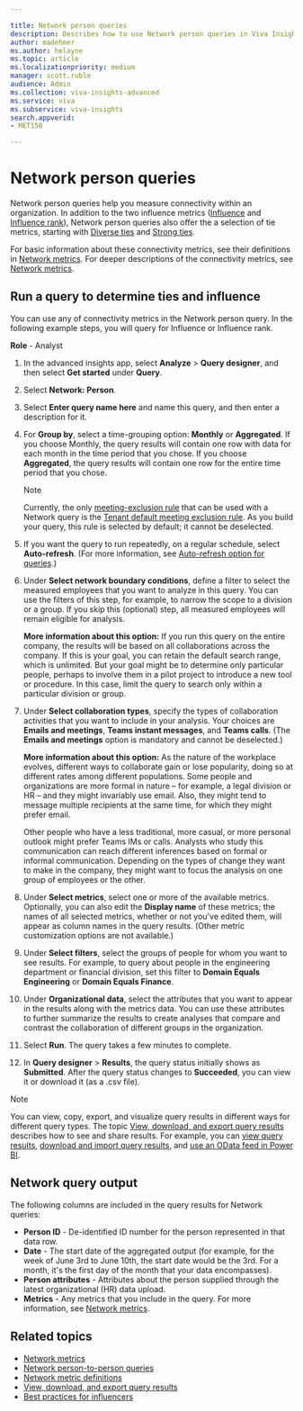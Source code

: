 ```yaml
---

title: Network person queries 
description: Describes how to use Network person queries in Viva Insights to determine the Influence metric of individuals in your organization
author: madehmer
ms.author: helayne
ms.topic: article
ms.localizationpriority: medium 
manager: scott.ruble
audience: Admin
ms.collection: viva-insights-advanced 
ms.service: viva 
ms.subservice: viva-insights 
search.appverid: 
- MET150 

---
```


# Network person queries

Network person queries help you measure connectivity within an organization. In addition to the two influence metrics ([Influence](/viva/insights/use/metric-definitions?toc=/viva/insights/use/toc.json&bc=/viva/insights/breadcrumb/toc.json#influence-define) and [Influence rank](/viva/insights/use/metric-definitions?toc=/viva/insights/use/toc.json&bc=/viva/insights/breadcrumb/toc.json#influence-rank-define)), Network person queries also offer the a selection of tie metrics, starting with [Diverse ties](/viva/insights/use/metric-definitions?toc=/viva/insights/use/toc.json&bc=/viva/insights/breadcrumb/toc.json#diverse-ties-define) and [Strong ties](/viva/insights/use/metric-definitions?toc=/viva/insights/use/toc.json&bc=/viva/insights/breadcrumb/toc.json#strong-ties-define).  

For basic information about these connectivity metrics, see their definitions in [Network metrics](/viva/insights/use/metric-definitions?toc=/viva/insights/use/toc.json&bc=/viva/insights/breadcrumb/toc.json#network-metrics). For deeper descriptions of the connectivity metrics, see [Network metrics](/viva/insights/tutorials/ona-metrics?toc=/viva/insights/use/toc.json&bc=/viva/insights/breadcrumb/toc.json).

## Run a query to determine ties and influence

You can use any of connectivity metrics in the Network person query. In the following example steps, you will query for Influence or Influence rank.

**Role** - Analyst

1. In the advanced insights app, select **Analyze** > **Query designer**, and then select **Get started** under **Query**.
2. Select **Network: Person**.
3. Select **Enter query name here** and name this query, and then enter a description for it.
4. For **Group by**, select a time-grouping option: **Monthly** or **Aggregated**. If you choose Monthly, the query results will contain one row with data for each month in the time period that you chose. If you choose **Aggregated**, the query results will contain one row for the entire time period that you chose.

   >[!Note]
   >Currently, the only [meeting-exclusion rule](/viva/insights/tutorials/meeting-exclusions-intro?toc=/viva/insights/use/toc.json&bc=/viva/insights/breadcrumb/toc.json) that can be used with a Network query is the [Tenant default meeting exclusion rule](/viva/insights/tutorials/meeting-exclusion-concept?toc=/viva/insights/use/toc.json&bc=/viva/insights/breadcrumb/toc.json#default-meeting-exclusion-rule). As you build your query, this rule is selected by default; it cannot be deselected.

5. If you want the query to run repeatedly, on a regular schedule, select **Auto-refresh**. (For more information, see [Auto-refresh option for queries](/viva/insights/tutorials/query-auto-refresh?toc=/viva/insights/use/toc.json&bc=/viva/insights/breadcrumb/toc.json).)

6. Under **Select network boundary conditions**, define a filter to select the measured employees that you want to analyze in this query. You can use the filters of this step, for example, to narrow the scope to a division or a group. If you skip this (optional) step, all measured employees will remain eligible for analysis.

    **More information about this option:** If you run this query on the entire company, the results will be based on all collaborations across the company. If this is your goal, you can retain the default search range, which is unlimited. But your goal might be to determine only particular people, perhaps to involve them in a pilot project to introduce a new tool or procedure. In this case, limit the query to search only within a particular division or group.

7. Under **Select collaboration types**, specify the types of collaboration activities that you want to include in your analysis. Your choices are **Emails and meetings**, **Teams instant messages**, and **Teams calls**. (The **Emails and meetings** option is mandatory and cannot be deselected.)

    **More information about this option:** As the nature of the workplace evolves, different ways to collaborate gain or lose popularity, doing so at different rates among different populations. Some people and organizations are more formal in nature &ndash; for example, a legal division or HR &ndash; and they might invariably use email. Also, they might tend to message multiple recipients at the same time, for which they might prefer email.

    Other people who have a less traditional, more casual, or more personal outlook might prefer Teams IMs or calls. Analysts who study this communication can reach different inferences based on formal or informal communication. Depending on the types of change they want to make in the company, they might want to focus the analysis on one group of employees or the other.

8. Under **Select metrics**, select one or more of the available metrics. Optionally, you can also edit the **Display name** of these metrics; the names of all selected metrics, whether or not you've edited them, will appear as column names in the query results. (Other metric customization options are not available.)

9. Under **Select filters**, select the groups of people for whom you want to see results. For example, to query about people in the engineering department or financial division, set this filter to **Domain Equals Engineering** or **Domain Equals Finance**.

10. Under **Organizational data**, select the attributes that you want to appear in the results along with the metrics data. You can use these attributes to further summarize the results to create analyses that compare and contrast the collaboration of different groups in the organization.

11. Select **Run**. The query takes a few minutes to complete.

12. In **Query designer** > **Results**, the query status initially shows as **Submitted**. After the query status changes to **Succeeded**, you can view it or download it (as a .csv file).

>[!Note]
>You can view, copy, export, and visualize query results in different ways for different query types. The topic [View, download, and export query results](/viva/insights/use/view-download-and-export-query-results?toc=/viva/insights/use/toc.json&bc=/viva/insights/breadcrumb/toc.json) describes how to see and share results. For example, you can [view query results](/viva/insights/use/view-download-and-export-query-results?toc=/viva/insights/use/toc.json&bc=/viva/insights/breadcrumb/toc.json#view-query-results), [download and import query results](/viva/insights/use/view-download-and-export-query-results?toc=/viva/insights/use/toc.json&bc=/viva/insights/breadcrumb/toc.json#download-and-import-query-results), and [use an OData feed in Power BI](/viva/insights/use/view-download-and-export-query-results?toc=/viva/insights/use/toc.json&bc=/viva/insights/breadcrumb/toc.json#get-a-link-for-an-odata-feed-to-use-in-power-bi).

## Network query output

The following columns are included in the query results for Network queries:  

* **Person ID** - De-identified ID number for the person represented in that data row.
* **Date** - The start date of the aggregated output (for example, for the week of June 3rd to June 10th, the start date would be the 3rd. For a month, it's the first day of the month that your data encompasses).
* **Person attributes** - Attributes about the person supplied through the latest organizational (HR) data upload.
* **Metrics** - Any metrics that you include in the query. For more information, see [Network metrics](/viva/insights/use/metric-definitions?toc=/viva/insights/use/toc.json&bc=/viva/insights/breadcrumb/toc.json#network-metrics).

## Related topics

* [Network metrics](/viva/insights/tutorials/ona-metrics?toc=/viva/insights/use/toc.json&bc=/viva/insights/breadcrumb/toc.json)
* [Network person-to-person queries](/viva/insights/tutorials/ona-person-to-person-query?toc=/viva/insights/use/toc.json&bc=/viva/insights/breadcrumb/toc.json)
* [Network metric definitions](/viva/insights/use/metric-definitions?toc=/viva/insights/use/toc.json&bc=/viva/insights/breadcrumb/toc.json#network-metrics)
* [View, download, and export query results](/viva/insights/use/view-download-and-export-query-results?toc=/viva/insights/use/toc.json&bc=/viva/insights/breadcrumb/toc.json)
* [Best practices for influencers](../tutorials/gm-influencer.md)
